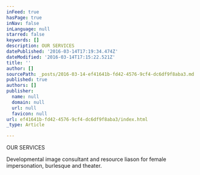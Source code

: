 ```yaml
---
inFeed: true
hasPage: true
inNav: false
inLanguage: null
starred: false
keywords: []
description: OUR SERVICES
datePublished: '2016-03-14T17:19:34.474Z'
dateModified: '2016-03-14T17:15:22.521Z'
title: ''
author: []
sourcePath: _posts/2016-03-14-ef41641b-fd42-4576-9cf4-dc6df9f8aba3.md
published: true
authors: []
publisher:
  name: null
  domain: null
  url: null
  favicon: null
url: ef41641b-fd42-4576-9cf4-dc6df9f8aba3/index.html
_type: Article

---
```

OUR SERVICES

Developmental image consultant and resource liason for female impersonation, burlesque and theater.